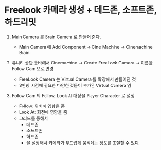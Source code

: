 # Freelook 카메라 생성 + 데드존, 소프트존, 하드리밋

1. Main Camera 를 Brain Camera 로 만들어 준다.
   - Main Camera 에 Add Component -> Cine Machine -> Cinemachine Brain

2. 유니티 상단 툴바에서 Cinemachine -> Create FreeLook Camera -> 이름을 Follow Cam 으로 변경
   - FreeLook Camera 는 Virtual Camera 를 확장해서 만들어진 것
   - 3인칭 시점에 필요한 다양한 것들이 추가된 Virtual Camera 임
3. Follow Cam 의 Follow, Look At 대상을 Player Character 로 설정
   - Follow: 위치에 영향을 줌
   - Look At: 회전에 영향을 줌
   - 그리드를 통해서
     - 데드존
     - 소프트존
     - 하드존
     - 을 설정해서 카메라가 부드럽게 움직이는 정도를 조절할 수 있다.